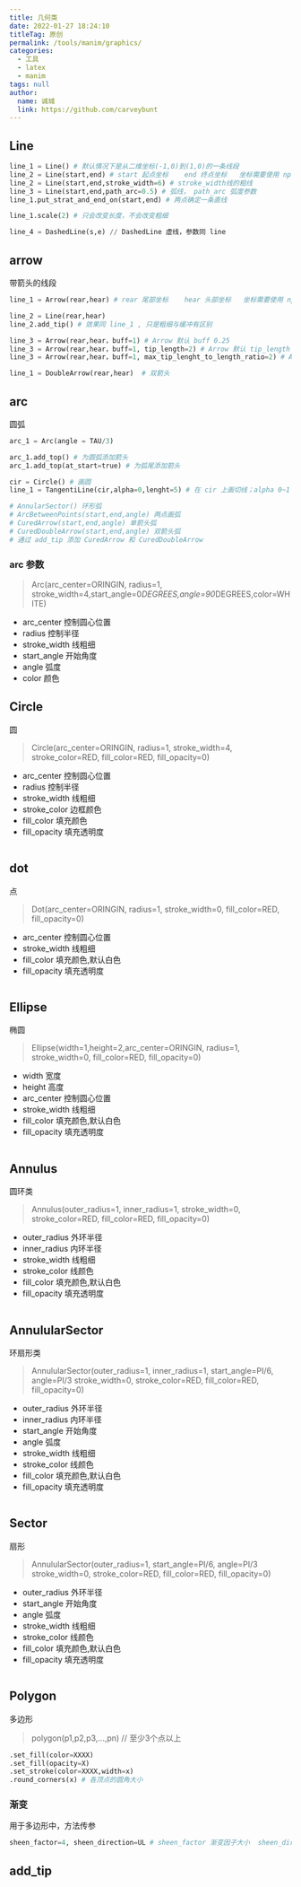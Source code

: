 ```yaml
---
title: 几何类
date: 2022-01-27 18:24:10
titleTag: 原创
permalink: /tools/manim/graphics/
categories: 
  - 工具
  - latex
  - manim
tags: null
author: 
  name: 诚城
  link: https://github.com/carveybunt
---
```


## Line

```py
line_1 = Line() # 默认情况下是从二维坐标(-1,0)到(1,0)的一条线段
line_2 = Line(start,end) # start 起点坐标    end 终点坐标   坐标需要使用 np.array([x,y,z])
line_2 = Line(start,end,stroke_width=6) # stroke_width线的粗线
line_3 = Line(start,end,path_arc=0.5) # 弧线， path_arc 弧度参数
line_1.put_strat_and_end_on(start,end) # 两点确定一条直线

line_1.scale(2) # 只会改变长度，不会改变粗细

line_4 = DashedLine(s,e) // DashedLine 虚线，参数同 line


```

## arrow
带箭头的线段
```py
line_1 = Arrow(rear,hear) # rear 尾部坐标    hear 头部坐标   坐标需要使用 np.array([x,y,z])

line_2 = Line(rear,hear)
line_2.add_tip() # 效果同 line_1 , 只是粗细与缓冲有区别

line_3 = Arrow(rear,hear，buff=1) # Arrow 默认 buff 0.25
line_3 = Arrow(rear,hear，buff=1, tip_length=2) # Arrow 默认 tip_length ,改变箭头大小
line_3 = Arrow(rear,hear，buff=1, max_tip_lenght_to_length_ratio=2) # Arrow 默认 max_tip_lenght_to_length_ratio ,可以在线长不变的情况下设置箭头的最大大小比例

line_1 = DoubleArrow(rear,hear)  # 双箭头
```
## arc
圆弧
```py
arc_1 = Arc(angle = TAU/3)

arc_1.add_top() # 为圆弧添加箭头
arc_1.add_top(at_start=true) # 为弧尾添加箭头

cir = Circle() # 画圆
line_1 = TangentiLine(cir,alpha=0,lenght=5) # 在 cir 上画切线；alpha 0~1 控制角度

# AnnularSector() 环形弧
# ArcBetweenPoints(start,end,angle) 两点画弧
# CuredArrow(start,end,angle) 单箭头弧
# CuredDoubleArrow(start,end,angle) 双箭头弧
# 通过 add_tip 添加 CuredArrow 和 CuredDoubleArrow 

```

### arc 参数
> Arc(arc_center=ORINGIN, radius=1, stroke_width=4,start_angle=0*DEGREES,angle=90*DEGREES,color=WHITE)
- arc_center 控制圆心位置
- radius 控制半径
- stroke_width 线粗细
- start_angle 开始角度
- angle 弧度
- color 颜色

## Circle
圆
> Circle(arc_center=ORINGIN, radius=1, stroke_width=4, stroke_color=RED, fill_color=RED, fill_opacity=0)
- arc_center 控制圆心位置
- radius 控制半径
- stroke_width 线粗细
- stroke_color 边框颜色
- fill_color 填充颜色
- fill_opacity 填充透明度
```py

```

## dot
点
> Dot(arc_center=ORINGIN, radius=1, stroke_width=0, fill_color=RED, fill_opacity=0)
- arc_center 控制圆心位置
- stroke_width 线粗细
- fill_color 填充颜色,默认白色
- fill_opacity 填充透明度
```py

```

## Ellipse
椭圆
> Ellipse(width=1,height=2,arc_center=ORINGIN, radius=1, stroke_width=0, fill_color=RED, fill_opacity=0)
- width 宽度
- height 高度
- arc_center 控制圆心位置
- stroke_width 线粗细
- fill_color 填充颜色,默认白色
- fill_opacity 填充透明度
```py

```

## Annulus
圆环类
> Annulus(outer_radius=1, inner_radius=1, stroke_width=0, stroke_color=RED, fill_color=RED, fill_opacity=0)
- outer_radius 外环半径
- inner_radius 内环半径
- stroke_width 线粗细
- stroke_color 线颜色
- fill_color 填充颜色,默认白色
- fill_opacity 填充透明度
```py

```
## AnnulularSector
环扇形类
> AnnulularSector(outer_radius=1, inner_radius=1, start_angle=PI/6, angle=PI/3 stroke_width=0, stroke_color=RED, fill_color=RED, fill_opacity=0)
- outer_radius 外环半径
- inner_radius 内环半径
- start_angle 开始角度
- angle 弧度
- stroke_width 线粗细
- stroke_color 线颜色
- fill_color 填充颜色,默认白色
- fill_opacity 填充透明度
```py

```
## Sector
扇形
> AnnulularSector(outer_radius=1, start_angle=PI/6, angle=PI/3 stroke_width=0, stroke_color=RED, fill_color=RED, fill_opacity=0)
- outer_radius 外环半径
- start_angle 开始角度
- angle 弧度
- stroke_width 线粗细
- stroke_color 线颜色
- fill_color 填充颜色,默认白色
- fill_opacity 填充透明度
```py

```


## Polygon
多边形
> polygon(p1,p2,p3,...,pn) // 至少3个点以上
```py
.set_fill(color=XXXX)
.set_fill(opacity=X)
.set_stroke(color=XXXX,width=x)
.round_corners(x) # 各顶点的圆角大小
```
### 渐变
用于多边形中，方法传参
```py
sheen_factor=4, sheen_direction=UL # sheen_factor 渐变因子大小  sheen_direction 渐变方向
```
## add_tip

```py

```